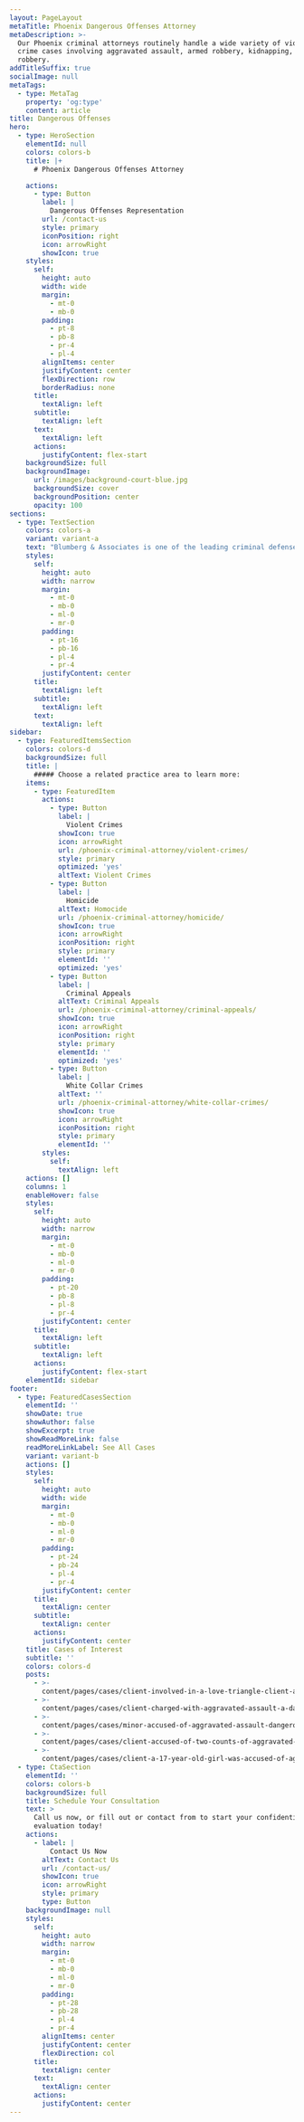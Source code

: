```yaml
---
layout: PageLayout
metaTitle: Phoenix Dangerous Offenses Attorney
metaDescription: >-
  Our Phoenix criminal attorneys routinely handle a wide variety of violent
  crime cases involving aggravated assault, armed robbery, kidnapping, and bank
  robbery.
addTitleSuffix: true
socialImage: null
metaTags:
  - type: MetaTag
    property: 'og:type'
    content: article
title: Dangerous Offenses
hero:
  - type: HeroSection
    elementId: null
    colors: colors-b
    title: |+
      # Phoenix Dangerous Offenses Attorney

    actions:
      - type: Button
        label: |
          Dangerous Offenses Representation
        url: /contact-us
        style: primary
        iconPosition: right
        icon: arrowRight
        showIcon: true
    styles:
      self:
        height: auto
        width: wide
        margin:
          - mt-0
          - mb-0
        padding:
          - pt-8
          - pb-8
          - pr-4
          - pl-4
        alignItems: center
        justifyContent: center
        flexDirection: row
        borderRadius: none
      title:
        textAlign: left
      subtitle:
        textAlign: left
      text:
        textAlign: left
      actions:
        justifyContent: flex-start
    backgroundSize: full
    backgroundImage:
      url: /images/background-court-blue.jpg
      backgroundSize: cover
      backgroundPosition: center
      opacity: 100
sections:
  - type: TextSection
    colors: colors-a
    variant: variant-a
    text: "Blumberg & Associates is one of the leading criminal defense law firms in the state of Arizona. Our\_**Phoenix criminal defense attorneys**\_routinely handle a wide variety of violent crime cases involving aggravated assault, armed robbery, kidnapping, and bank robbery.\n\n## ARIZONA VIOLENT CRIME ATTORNEYS\n\nA wide array of crimes are considered violent crimes. Blumberg & Associates is an Arizona criminal defense law firm committed to defending people charged with violent crimes such as assault, sexual assault, armed robbery, kidnapping, car jacking, drive-by shooting, attempted murder, and burglary. These crimes are elevated to dangerous offenses when a [deadly weapon or a dangerous instrument](https://azblumberglaw.com/blog/what-is-considered-a-deadly-weapon-in-arizona/) is shown or used while the crime is being committed.\n\n## ARIZONA DANGEROUS OFFENSE ATTORNEYS\n\nIn Arizona, most violent crimes can be elevated to a dangerous offense if the person charged showed a weapon or a dangerous instrument while the crime was being committed. The weapon does not have to be used, perhaps only exhibited or displayed in the assault, robbery, or kidnapping for dangerous offense charges to be filed.\n\nDangerous criminal offenses carry mandatory prison sentences of five to fifteen years for first time offenders. At Blumberg & Associates, we work to reduce charges in dangerous criminal offense cases so that our clients are probation eligible. While we negotiate to lessen the charges, our attorneys are skilled trial lawyers.\n\n## CONTACT OUR PHOENIX DANGEROUS OFFENSES ATTORNEYS\n\nOur Arizona dangerous offense attorneys regularly represent clients throughout the state of Arizona, including Maricopa County, Yavapai County, Coconino County, Pinal County, and the cities of Phoenix, Mesa, Glendale, Tempe, Peoria, Scottsdale, Prescott, Tucson, and Flagstaff. If you have been charged with a dangerous offense and need an attorney to represent you, please contact Blumberg & Associates. When your future is on the line, you need an Arizona law firm where skill and experience are more than just a slogan.\n"
    styles:
      self:
        height: auto
        width: narrow
        margin:
          - mt-0
          - mb-0
          - ml-0
          - mr-0
        padding:
          - pt-16
          - pb-16
          - pl-4
          - pr-4
        justifyContent: center
      title:
        textAlign: left
      subtitle:
        textAlign: left
      text:
        textAlign: left
sidebar:
  - type: FeaturedItemsSection
    colors: colors-d
    backgroundSize: full
    title: |
      ##### Choose a related practice area to learn more:
    items:
      - type: FeaturedItem
        actions:
          - type: Button
            label: |
              Violent Crimes
            showIcon: true
            icon: arrowRight
            url: /phoenix-criminal-attorney/violent-crimes/
            style: primary
            optimized: 'yes'
            altText: Violent Crimes
          - type: Button
            label: |
              Homicide
            altText: Homocide
            url: /phoenix-criminal-attorney/homicide/
            showIcon: true
            icon: arrowRight
            iconPosition: right
            style: primary
            elementId: ''
            optimized: 'yes'
          - type: Button
            label: |
              Criminal Appeals
            altText: Criminal Appeals
            url: /phoenix-criminal-attorney/criminal-appeals/
            showIcon: true
            icon: arrowRight
            iconPosition: right
            style: primary
            elementId: ''
            optimized: 'yes'
          - type: Button
            label: |
              White Collar Crimes
            altText: ''
            url: /phoenix-criminal-attorney/white-collar-crimes/
            showIcon: true
            icon: arrowRight
            iconPosition: right
            style: primary
            elementId: ''
        styles:
          self:
            textAlign: left
    actions: []
    columns: 1
    enableHover: false
    styles:
      self:
        height: auto
        width: narrow
        margin:
          - mt-0
          - mb-0
          - ml-0
          - mr-0
        padding:
          - pt-20
          - pb-8
          - pl-8
          - pr-4
        justifyContent: center
      title:
        textAlign: left
      subtitle:
        textAlign: left
      actions:
        justifyContent: flex-start
    elementId: sidebar
footer:
  - type: FeaturedCasesSection
    elementId: ''
    showDate: true
    showAuthor: false
    showExcerpt: true
    showReadMoreLink: false
    readMoreLinkLabel: See All Cases
    variant: variant-b
    actions: []
    styles:
      self:
        height: auto
        width: wide
        margin:
          - mt-0
          - mb-0
          - ml-0
          - mr-0
        padding:
          - pt-24
          - pb-24
          - pl-4
          - pr-4
        justifyContent: center
      title:
        textAlign: center
      subtitle:
        textAlign: center
      actions:
        justifyContent: center
    title: Cases of Interest
    subtitle: ''
    colors: colors-d
    posts:
      - >-
        content/pages/cases/client-involved-in-a-love-triangle-client-accused-of-five-counts-of-aggravated-assault-dangerous-offenses.md
      - >-
        content/pages/cases/client-charged-with-aggravated-assault-a-dangerous-offense-after-punching-a-smaller-man-in-the-face.md
      - >-
        content/pages/cases/minor-accused-of-aggravated-assault-dangerous-offense-by-holding-a-gun-on-officers-conducting-a-search-warrant-at-mothers-apartment.md
      - >-
        content/pages/cases/client-accused-of-two-counts-of-aggravated-assault-both-dangerous-offenses-against-police-officers.md
      - >-
        content/pages/cases/client-a-17-year-old-girl-was-accused-of-aggravated-assault-dangerous-by-holding-a-gun-on-deputy-sheriffs-conducting-a-search-warrant.md
  - type: CtaSection
    elementId: ''
    colors: colors-b
    backgroundSize: full
    title: Schedule Your Consultation
    text: >
      Call us now, or fill out or contact from to start your confidential case
      evaluation today!
    actions:
      - label: |
          Contact Us Now
        altText: Contact Us
        url: /contact-us/
        showIcon: true
        icon: arrowRight
        style: primary
        type: Button
    backgroundImage: null
    styles:
      self:
        height: auto
        width: narrow
        margin:
          - mt-0
          - mb-0
          - ml-0
          - mr-0
        padding:
          - pt-28
          - pb-28
          - pl-4
          - pr-4
        alignItems: center
        justifyContent: center
        flexDirection: col
      title:
        textAlign: center
      text:
        textAlign: center
      actions:
        justifyContent: center
---
```

